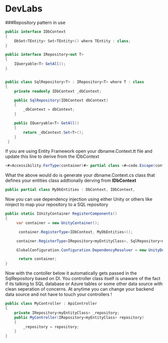 # DevLabs
###Repository pattern in use

```C#
public interface IDbContext
{
    DbSet<TEntity> Set<TEntity>() where TEntity : class;
}
```

```C#
public interface IRepository<out T>
{
    IQueryable<T> GetAll();
}
```

```C#

public class SqlRepository<T> : IRepository<T> where T : class
{
    private readonly IDbContext _dbContext;

    public SqlRepository(IDbContext dbContext)
    {
        _dbContext = dbContext;
    }

    public IQueryable<T> GetAll()
    {
        return _dbContext.Set<T>();
    }
 }
```
If you are using Entity Framework open your dbname.Context.tt file and update this line to derive from the IDbContext 
```C# 
<#=Accessibility.ForType(container)#> partial class <#=code.Escape(container)#> : DbContext, IDbContext
```
What the above would do is generate your dbname.Context.cs class that defines your entities class addtionally derving from **IDbContext**

```C#
public partial class MyDbEntities : DbContext, IDbContext,
```

Now you can use dependency injection using either Unity or others like ninject to map your repository to a SQL repository

```C#
public static IUnityContainer RegisterComponents()
{
     var container = new UnityContainer();

      container.RegisterType<IDbContext, MyDbEntities>();

     container.RegisterType<IRepository<myEntityClass>, SqlRepository<myEntityClass>>();

     GlobalConfiguration.Configuration.DependencyResolver = new UnityDependencyResolver(container);

      return container;
}
```

Now with the contoller below it automatically gets passed in the SqlRepository based on DI. You controller class itself is unaware of the fact if its talking to SQL database or Azure tables or some other data source with clean seperation of concerns. At anytime you can change your backend data source and not have to touch your controllers ! 

```C#
public class MyController : ApiController 
{
    private IRepository<myEntityClass> _repository;
    public MyController(IRepository<myEntityClass> repository)
    {
        _repository = repository;
    }
}
